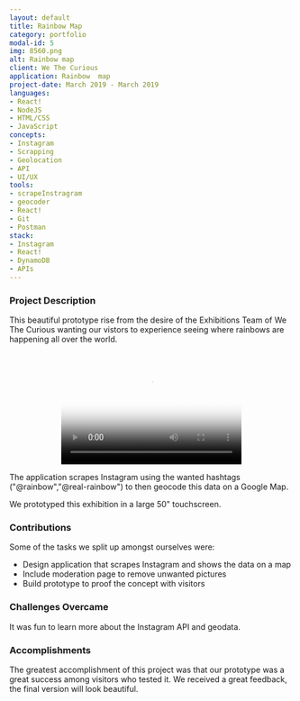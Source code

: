 ```yaml
---
layout: default
title: Rainbow Map
category: portfolio
modal-id: 5
img: 8560.png
alt: Rainbow map
client: We The Curious
application: Rainbow  map
project-date: March 2019 - March 2019
languages:
- React!
- NodeJS
- HTML/CSS
- JavaScript
concepts:
- Instagram
- Scrapping
- Geolocation
- API
- UI/UX
tools:
- scrapeInstragram
- geocoder
- React!
- Git
- Postman
stack:
- Instagram
- React!
- DynamoDB
- APIs
---
```


### Project Description

This beautiful prototype rise from the desire of the Exhibitions Team of We The Curious wanting our vistors to experience seeing where rainbows are happening all over the world.

<div style="text-align:center;">
	<video src="videos/8560.mp4" poster="img/portfolio/8560.png" width="320" height="200" controls preload></video>
</div>	

The application scrapes Instagram using the wanted hashtags ("@rainbow","@real-rainbow") to then geocode this data on a Google Map.

We prototyped this exhibition in a large 50" touchscreen.


### Contributions

Some of the tasks we split up amongst ourselves were:

- Design application that scrapes Instagram and shows the data on a map
- Include moderation page to remove unwanted pictures
- Build prototype to proof the concept with visitors

### Challenges Overcame

It was fun to learn more about the Instagram API and geodata. 

### Accomplishments

The greatest accomplishment of this project was that our prototype was a great success among visitors who tested it. We received a great feedback, the final version will look beautiful.